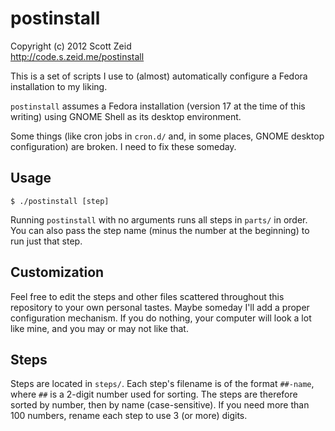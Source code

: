 postinstall
===========
Copyright (c) 2012 Scott Zeid  
http://code.s.zeid.me/postinstall

This is a set of scripts I use to (almost) automatically configure a Fedora
installation to my liking.

`postinstall` assumes a Fedora installation (version 17 at the time of this
writing) using GNOME Shell as its desktop environment.

Some things (like cron jobs in `cron.d/` and, in some places, GNOME desktop
configuration) are broken.  I need to fix these someday.

Usage
-----

    $ ./postinstall [step]

Running `postinstall` with no arguments runs all steps in `parts/` in order.
You can also pass the step name (minus the number at the beginning) to run
just that step.

Customization
-------------

Feel free to edit the steps and other files scattered throughout this
repository to your own personal tastes.  Maybe someday I'll add a proper
configuration mechanism.  If you do nothing, your computer will look a lot
like mine, and you may or may not like that.

Steps
-----

Steps are located in `steps/`.  Each step's filename is of the format
`##-name`, where `##` is a 2-digit number used for sorting.  The steps
are therefore sorted by number, then by name (case-sensitive).  If you
need more than 100 numbers, rename each step to use 3 (or more) digits.
